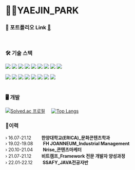 
<h1>👩‍💻YAEJIN_PARK</h1>

### 🎨 포트폴리오 Link [:link:](https://drive.google.com/file/d/1trrQQs3sHfHVWRT6X-wMhiBZXEgMbxw3/view?usp=sharing)
 <br>
<h3>🛠 기술 스택</h3>

<img src="https://img.shields.io/badge/java-007396?style=flat-square&logo=java&logoColor=white"> <img src="https://img.shields.io/badge/javascript-F7DF1E?style=flat-square&logo=javascript&logoColor=black"> <img src="https://img.shields.io/badge/html5-E34F26?style=flat-square&logo=html5&logoColor=white"> <img src="https://img.shields.io/badge/css-1572B6?style=flat-square&logo=css3&logoColor=white">  <img src="https://img.shields.io/badge/vue.js-4FC08D?style=flat-square&logo=vue.js&logoColor=white">  <img src="https://img.shields.io/badge/react-61DAFB?style=flat-square&logo=react&logoColor=white"> <img src="https://img.shields.io/badge/mysql-4479A1?style=flat-square&logo=mysql&logoColor=white">  <img src="https://img.shields.io/badge/redis-DC382D?style=flat-square&logo=redis&logoColor=white">  <img src="https://img.shields.io/badge/linux-FCC624?style=flat-square&logo=linux&logoColor=black">

 <img src="https://img.shields.io/badge/spring-6DB33F?style=flat-square&logo=spring&logoColor=white"> <img src="https://img.shields.io/badge/springboot-6DB33F?style=flat-square&logo=springboot&logoColor=white"> <img src="https://img.shields.io/badge/jquery-0769AD?style=flat-square&logo=jquery&logoColor=white"> <img src="https://img.shields.io/badge/bootstrap-7952B3?style=flat-square&logo=bootstrap&logoColor=white"> <img src="https://img.shields.io/badge/AWS-232F3E?style=flat-square&logo=Amazon%20AWS&logoColor=white"/> <img src="https://img.shields.io/badge/github-181717?style=flat-square&logo=github&logoColor=white"> <img src="https://img.shields.io/badge/GIT-F05032?style=flat-square&logo=git&logoColor=white"> <img src="https://img.shields.io/badge/gitlab-FC6D26?style=flat-square&logo=gitlab&logoColor=black">
 <br><br>
<h3>🖥️ 개발</h3>

[![Solved.ac
프로필](http://mazassumnida.wtf/api/v2/generate_badge?boj=pyjin805)](https://solved.ac/pyjin805)&nbsp;&nbsp;&nbsp;&nbsp; [![Top Langs](https://github-readme-stats.vercel.app/api/top-langs/?username=yaejin-park&layout=compact)](https://github.com/pyjin805/github-readme-stats)
<!-- 
 ![Anurag's GitHub stats](https://github-readme-stats.vercel.app/api?username=yaejin-park&show_icons=true&theme=transparent)
<img src="http://mazandi.herokuapp.com/api?handle=pyjin805&theme=warm"/> -->


<div>
 <h3>🚩이력</h3>
 ›  16.07-21.12&nbsp;&nbsp;&nbsp;&nbsp;&nbsp;&nbsp;&nbsp;&nbsp;<b>한양대학교(ERICA)_문화콘텐츠학과</b><br>
 ›  19.02-19.08&nbsp;&nbsp;&nbsp;&nbsp;&nbsp;&nbsp;&nbsp;&nbsp;<b>FH JOANNEUM_Industrial Management</b><br>
 ›  20.10-21.04&nbsp;&nbsp;&nbsp;&nbsp;&nbsp;&nbsp;&nbsp;&nbsp;<b>Nrise_콘텐츠마케터</b><br>
 ›  21.07-21.12&nbsp;&nbsp;&nbsp;&nbsp;&nbsp;&nbsp;&nbsp;&nbsp;<b>비트캠프_Framework 전문 개발자 양성과정</b><br>
 ›  22.01-22.12&nbsp;&nbsp;&nbsp;&nbsp;&nbsp;&nbsp;&nbsp;&nbsp;<b>SSAFY_JAVA전공자반</b>
</div>

<!-- 
[![Solved.ac프로필](http://mazassumnida.wtf/api/mini/generate_badge?boj=pyjin805)](https://solved.ac/pyjin805)
 -->
